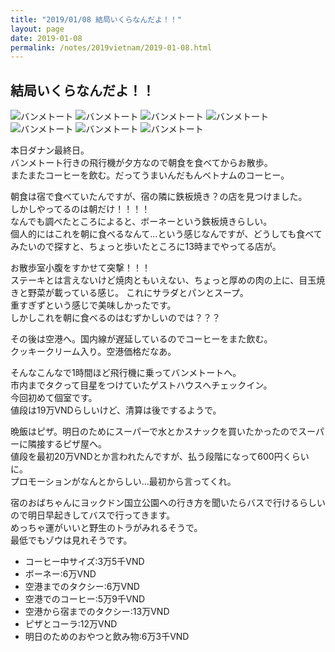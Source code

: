 ```yaml
---
title: "2019/01/08 結局いくらなんだよ！！"
layout: page
date: 2019-01-08
permalink: /notes/2019vietnam/2019-01-08.html
---
```


## 結局いくらなんだよ！！

![バンメトート](https://images.rock54.net/travel/2019vietnam/55.jpeg "バンメトート") 
![バンメトート](https://images.rock54.net/travel/2019vietnam/56.jpeg "バンメトート") 
![バンメトート](https://images.rock54.net/travel/2019vietnam/57.jpeg "バンメトート") 
![バンメトート](https://images.rock54.net/travel/2019vietnam/58.jpeg "バンメトート") 
![バンメトート](https://images.rock54.net/travel/2019vietnam/59.jpeg "バンメトート") 
![バンメトート](https://images.rock54.net/travel/2019vietnam/60.jpeg "バンメトート") 
![バンメトート](https://images.rock54.net/travel/2019vietnam/61.jpeg "バンメトート") 

本日ダナン最終日。  
バンメトート行きの飛行機が夕方なので朝食を食べてからお散歩。  
またまたコーヒーを飲む。だってうまいんだもんベトナムのコーヒー。  
  
朝食は宿で食べていたんですが、宿の隣に鉄板焼き？の店を見つけました。  
しかしやってるのは朝だけ！！！！  
なんでも調べたところによると、ボーネーという鉄板焼きらしい。  
個人的にはこれを朝に食べるなんて…という感じなんですが、どうしても食べてみたいので探すと、ちょっと歩いたところに13時までやってる店が。  
  
お散歩室小腹をすかせて突撃！！！  
ステーキとは言えないけど焼肉ともいえない、ちょっと厚めの肉の上に、目玉焼きと野菜が載っている感じ。
これにサラダとパンとスープ。  
重すぎずという感じで美味しかったです。  
しかしこれを朝に食べるのはむずかしいのでは？？？  
  
その後は空港へ。国内線が遅延しているのでコーヒーをまた飲む。  
クッキークリーム入り。空港価格だなあ。  
  
そんなこんなで1時間ほど飛行機に乗ってバンメトートへ。  
市内までタクって目星をつけていたゲストハウスへチェックイン。  
今回初めて個室です。  
値段は19万VNDらしいけど、清算は後でするようで。  
  
晩飯はピザ。明日のためにスーパーで水とかスナックを買いたかったのでスーパーに隣接するピザ屋へ。  
値段を最初20万VNDとか言われたんですが、払う段階になって600円くらいに。  
プロモーションがなんとからしい…最初から言ってくれ。  
  
宿のおばちゃんにヨックドン国立公園への行き方を聞いたらバスで行けるらしいので明日早起きしてバスで行ってきます。  
めっちゃ運がいいと野生のトラがみれるそうで。  
最低でもゾウは見れそうです。  

- コーヒー中サイズ:3万5千VND
- ボーネー:6万VND
- 空港までのタクシー:6万VND
- 空港でのコーヒー:5万9千VND
- 空港から宿までのタクシー:13万VND
- ピザとコーラ:12万VND
- 明日のためのおやつと飲み物:6万3千VND